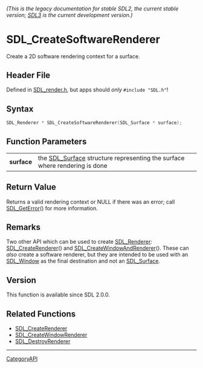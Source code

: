 ###### (This is the legacy documentation for stable SDL2, the current stable version; [SDL3](https://wiki.libsdl.org/SDL3/) is the current development version.)
# SDL_CreateSoftwareRenderer

Create a 2D software rendering context for a surface.

## Header File

Defined in [SDL_render.h](https://github.com/libsdl-org/SDL/blob/SDL2/include/SDL_render.h), but apps should _only_ `#include "SDL.h"`!

## Syntax

```c
SDL_Renderer * SDL_CreateSoftwareRenderer(SDL_Surface * surface);

```

## Function Parameters

|                 |                                                                                           |
| --------------- | ----------------------------------------------------------------------------------------- |
| **surface**     | the [SDL_Surface](SDL_Surface) structure representing the surface where rendering is done |

## Return Value

Returns a valid rendering context or NULL if there was an error; call
[SDL_GetError](SDL_GetError)() for more information.

## Remarks

Two other API which can be used to create [SDL_Renderer](SDL_Renderer):
[SDL_CreateRenderer](SDL_CreateRenderer)() and
[SDL_CreateWindowAndRenderer](SDL_CreateWindowAndRenderer)(). These can
_also_ create a software renderer, but they are intended to be used with an
[SDL_Window](SDL_Window) as the final destination and not an
[SDL_Surface](SDL_Surface).

## Version

This function is available since SDL 2.0.0.

## Related Functions

* [SDL_CreateRenderer](SDL_CreateRenderer)
* [SDL_CreateWindowRenderer](SDL_CreateWindowRenderer)
* [SDL_DestroyRenderer](SDL_DestroyRenderer)

----
[CategoryAPI](CategoryAPI)

